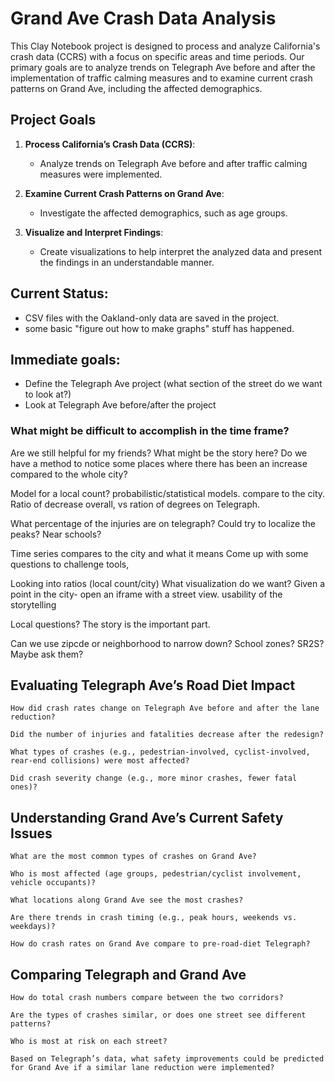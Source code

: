 # Grand Ave Crash Data Analysis

This Clay Notebook project is designed to process and analyze California's crash data (CCRS) with a focus on specific areas and time periods. Our primary goals are to analyze trends on Telegraph Ave before and after the implementation of traffic calming measures and to examine current crash patterns on Grand Ave, including the affected demographics.

## Project Goals

1. **Process California’s Crash Data (CCRS)**:
   - Analyze trends on Telegraph Ave before and after traffic calming measures were implemented.

2. **Examine Current Crash Patterns on Grand Ave**:
   - Investigate the affected demographics, such as age groups.

3. **Visualize and Interpret Findings**:
   - Create visualizations to help interpret the analyzed data and present the findings in an understandable manner.


## Current Status:
- CSV files with the Oakland-only data are saved in the project.
- some basic "figure out how to make graphs" stuff has happened.

## Immediate goals:
- Define the Telegraph Ave project (what section of the street do we want to look at?)
- Look at Telegraph Ave before/after the project


### What might be difficult to accomplish in the time frame?

Are we still helpful for my friends?
What might be the story here?
Do we have a method to notice some places where there has been an increase compared to the whole city?

Model for a local count? probabilistic/statistical models. compare to the city. 
Ratio of decrease overall, vs ration of degrees on Telegraph.

What percentage of the injuries are on telegraph?
Could try to localize the peaks? Near schools?

Time series compares to the city and what it means
Come up with some questions to challenge tools, 

Looking into ratios (local count/city)
What visualization do we want?
Given a point in the city- open an iframe with a street view. usability of the storytelling

Local questions?
The story is the important part.

Can we use zipcde or neighborhood to narrow down? School zones? SR2S? Maybe ask them?

## Evaluating Telegraph Ave’s Road Diet Impact

    How did crash rates change on Telegraph Ave before and after the lane reduction?

    Did the number of injuries and fatalities decrease after the redesign?

    What types of crashes (e.g., pedestrian-involved, cyclist-involved, rear-end collisions) were most affected?

    Did crash severity change (e.g., more minor crashes, fewer fatal ones)?

## Understanding Grand Ave’s Current Safety Issues

    What are the most common types of crashes on Grand Ave?

    Who is most affected (age groups, pedestrian/cyclist involvement, vehicle occupants)?

    What locations along Grand Ave see the most crashes?

    Are there trends in crash timing (e.g., peak hours, weekends vs. weekdays)?

    How do crash rates on Grand Ave compare to pre-road-diet Telegraph?

## Comparing Telegraph and Grand Ave

    How do total crash numbers compare between the two corridors?

    Are the types of crashes similar, or does one street see different patterns?

    Who is most at risk on each street?

    Based on Telegraph’s data, what safety improvements could be predicted for Grand Ave if a similar lane reduction were implemented?
